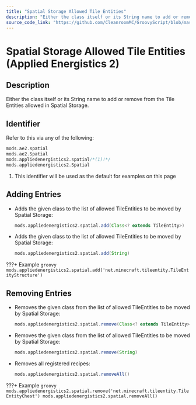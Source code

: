 ```yaml
---
title: "Spatial Storage Allowed Tile Entities"
description: "Either the class itself or its String name to add or remove from the Tile Entities allowed in Spatial Storage."
source_code_link: "https://github.com/CleanroomMC/GroovyScript/blob/master/src/main/java/com/cleanroommc/groovyscript/compat/mods/appliedenergistics2/Spatial.java"
---
```


# Spatial Storage Allowed Tile Entities (Applied Energistics 2)

## Description

Either the class itself or its String name to add or remove from the Tile Entities allowed in Spatial Storage.

## Identifier

Refer to this via any of the following:

```groovy hl_lines="3"
mods.ae2.spatial
mods.ae2.Spatial
mods.appliedenergistics2.spatial/*(1)!*/
mods.appliedenergistics2.Spatial
```

1. This identifier will be used as the default for examples on this page

## Adding Entries

- Adds the given class to the list of allowed TileEntities to be moved by Spatial Storage:

    ```groovy
    mods.appliedenergistics2.spatial.add(Class<? extends TileEntity>)
    ```

- Adds the given class to the list of allowed TileEntities to be moved by Spatial Storage:

    ```groovy
    mods.appliedenergistics2.spatial.add(String)
    ```

???+ Example
    ```groovy
    mods.appliedenergistics2.spatial.add('net.minecraft.tileentity.TileEntityStructure')
    ```

## Removing Entries

- Removes the given class from the list of allowed TileEntities to be moved by Spatial Storage:

    ```groovy
    mods.appliedenergistics2.spatial.remove(Class<? extends TileEntity>)
    ```

- Removes the given class from the list of allowed TileEntities to be moved by Spatial Storage:

    ```groovy
    mods.appliedenergistics2.spatial.remove(String)
    ```

- Removes all registered recipes:

    ```groovy
    mods.appliedenergistics2.spatial.removeAll()
    ```

???+ Example
    ```groovy
    mods.appliedenergistics2.spatial.remove('net.minecraft.tileentity.TileEntityChest')
    mods.appliedenergistics2.spatial.removeAll()
    ```
